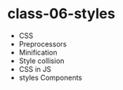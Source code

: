 # class-06-styles

- CSS 
- Preprocessors
- Minification
- Style collision
- CSS in JS
- styles Components
